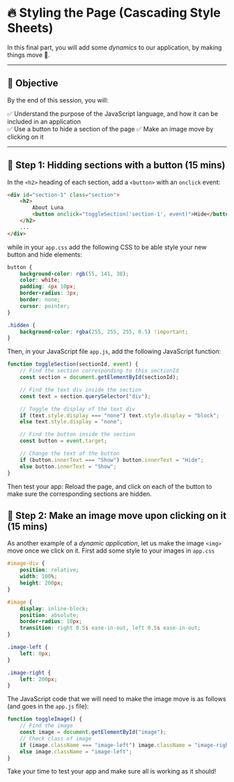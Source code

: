 # 🔥 Styling the Page (Cascading Style Sheets)

In this final part, you will add some _dynamics_ to our application, by making things move 🕺.

---

## 🎯 **Objective**

By the end of this session, you will:

✅ Understand the purpose of the JavaScript language, and how it can be included in an application  
✅ Use a button to hide a section of the page
✅ Make an image move by clicking on it

---

## 📱 **Step 1: Hidding sections with a button (15 mins)**

In the `<h2>` heading of each section, add a `<button>` with an `onclick` event:

```html
<div id="section-1" class="section">
    <h2>
        About Luna
        <button onclick="toggleSection('section-1', event)">Hide</button>
    </h2>
    ...
</div>
```

while in your `app.css` add the following CSS to be able style your new button and hide elements:

```css
button {
    background-color: rgb(55, 141, 38);
    color: white;
    padding: 4px 10px;
    border-radius: 3px;
    border: none;
    cursor: pointer;
}

.hidden {
    background-color: rgba(255, 255, 255, 0.5) !important;
}
```

Then, in your JavaScript file `app.js`, add the following JavaScript function:

```js
function toggleSection(sectionId, event) {
    // Find the section corresponding to this sectionId
    const section = document.getElementById(sectionId);

    // Find the text div inside the section
    const text = section.querySelector("div");

    // Toggle the display of the text div
    if (text.style.display === "none") text.style.display = "block";
    else text.style.display = "none";

    // Find the button inside the section
    const button = event.target;

    // Change the text of the button
    if (button.innerText === "Show") button.innerText = "Hide";
    else button.innerText = "Show";
}
```

Then test your app: Reload the page, and click on each of the button to make sure the corresponding sections are hidden.

## 🌠 **Step 2: Make an image move upon clicking on it (15 mins)**

As another example of a _dynamic application_, let us make the image `<img>` move once we click on it. First add some style to your images in `app.css`

```css
#image-div {
    position: relative;
    width: 100%;
    height: 200px;
}

#image {
    display: inline-block;
    position: absolute;
    border-radius: 10px;
    transition: right 0.5s ease-in-out, left 0.5s ease-in-out;
}

.image-left {
    left: 0px;
}

.image-right {
    left: 200px;
}
```

The JavaScript code that we will need to make the image move is as follows (and goes in the `app.js` file):

```js
function toggleImage() {
    // Find the image
    const image = document.getElementById("image");
    // Check class of image
    if (image.className === "image-left") image.className = "image-right";
    else image.className = "image-left";
}
```

Take your time to test your app and make sure all is working as it should!
